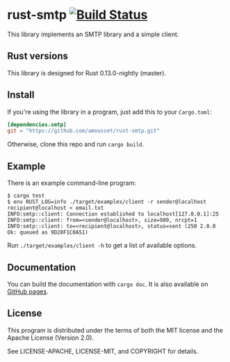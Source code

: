 rust-smtp [![Build Status](https://travis-ci.org/amousset/rust-smtp.svg?branch=master)](https://travis-ci.org/amousset/rust-smtp)
=========

This library implements an SMTP library and a simple client.

Rust versions
-------------

This library is designed for Rust 0.13.0-nightly (master).

Install
-------

If you're using the library in a program, just add this to your `Cargo.toml`:

```toml
[dependencies.smtp]
git = "https://github.com/amousset/rust-smtp.git"
```

Otherwise, clone this repo and run `cargo build`.

Example
-------

There is an example command-line program:
```
$ cargo test
$ env RUST_LOG=info ./target/examples/client -r sender@localhost recipient@localhost < email.txt
INFO:smtp::client: Connection established to localhost[127.0.0.1]:25
INFO:smtp::client: from=<sender@localhost>, size=989, nrcpt=1
INFO:smtp::client: to=<recipient@localhost>, status=sent (250 2.0.0 Ok: queued as 9D28F1C0A51)
```

Run `./target/examples/client -h` to get a list of available options.

Documentation
-------------

You can build the documentation with `cargo doc`. It is also available on [GitHub pages](http://amousset.github.io/rust-smtp/smtp/).

License
-------

This program is distributed under the terms of both the MIT license and the Apache License (Version 2.0).

See LICENSE-APACHE, LICENSE-MIT, and COPYRIGHT for details.
